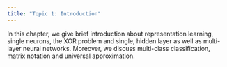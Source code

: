 ```yaml
---
title: "Topic 1: Introduction"
---
```

In this chapter, we give brief introduction about representation learning, single neurons, the XOR problem and single, hidden layer as well as multi-layer neural networks. Moreover, we discuss multi-class classification, matrix notation and universal approximation.